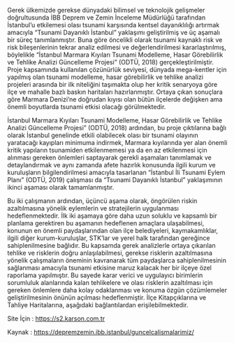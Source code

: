 Gerek ülkemizde gerekse dünyadaki bilimsel ve teknolojik gelişmeler doğrultusunda İBB Deprem ve Zemin İnceleme Müdürlüğü tarafından İstanbul’u etkilemesi olası tsunami karşısında kentsel dayanıklılığı artırmak amacıyla “Tsunami Dayanıklı İstanbul” yaklaşımı geliştirilmiş ve üç aşamalı bir süreç tanımlanmıştır. Buna göre öncelikli olarak tsunami kaynaklı risk ve risk bileşenlerinin tekrar analiz edilmesi ve değerlendirilmesi kararlaştırılmış, böylelikle “İstanbul Marmara Kıyıları Tsunami Modelleme, Hasar Görebilirlik ve Tehlike Analizi Güncelleme Projesi” (ODTÜ, 2018) gerçekleştirilmiştir. Proje kapsamında kullanılan çözünürlük seviyesi, dünyada mega-kentler için yapılmış olan tsunami modelleme, hasar görebilirlik ve tehlike analizi projeleri arasında bir ilk niteliğini taşımakta olup her kritik senaryoya göre ilçe ve mahalle bazlı baskın haritaları hazırlanmıştır. Ortaya çıkan sonuçlara göre Marmara Denizi’ne doğrudan kıyısı olan bütün ilçelerde değişken ama önemli boyutlarda tsunami etkisi olacağı görülmektedir.

İstanbul Marmara Kıyıları Tsunami Modelleme, Hasar Görebilirlik ve Tehlike Analizi Güncelleme Projesi” (ODTÜ, 2018) ardından, bu proje çıktılarına bağlı olarak İstanbul genelinde etkili olabilecek olası bir tsunami olayının yaratacağı kayıpları minimuma indirmek, Marmara kıyılarında yer alan önemli kritik yapıların tsunamiden etkilenmemesi ya da en az etkilenmesi için alınması gereken önlemleri saptayarak gerekli aşamaları tanımlamak ve detaylandırmak ve aynı zamanda afete hazırlık konusunda ilgili kurum ve kuruluşların bilgilendirilmesi amacıyla tasarlanan “İstanbul İli Tsunami Eylem Planı” (ODTÜ, 2019) çalışması da “Tsunami Dayanıklı İstanbul” yaklaşımının ikinci aşaması olarak tamamlanmıştır.

Bu iki çalışmanın ardından, üçüncü aşama olarak, öngörülen riskin azaltılmasına yönelik eylemlerin ve stratejilerin uygulanması hedeflenmektedir. İlk iki aşamaya göre daha uzun soluklu ve kapsamlı bir planlama gerektiren bu aşamanın hedeflenen amaçlara ulaşabilmesi, konunun en önemli paydaşlarından olan ilçe belediyeleri, kaymakamlıklar, ilgili diğer kurum-kuruluşlar, STK’lar ve yerel halk tarafından gereğince sahiplenilmesine bağlıdır. Bu kapsamda gerek analizlerle ortaya çıkarılan tehlike ve risklerin doğru anlaşılabilmesi, gerekse risklerin azaltılmasına yönelik çalışmaların öneminin kavranarak tüm paydaşlarca sahiplenilmesinin sağlanması amacıyla tsunami etkisine maruz kalacak her bir ilçeye özel raporlama yapılmıştır. Bu sayede karar verici ve uygulayıcı birimlerin sorumluluk alanlarında kalan tehlikelere ve olası risklerin azaltılması için gereken önlemlere daha kolay odaklanması ve konuma özgün çözümlemeler geliştirilmesinin önünün açılması hedeflenmiştir.
İlçe Kitapçıklarına ve Tahliye Haritalarına, aşağıdaki bağlantılardan erişilebilmektedir.

Site İçin : https://s2.karson.com.tr

Kaynak : https://depremzemin.ibb.istanbul/guncelcalismalarimiz/
